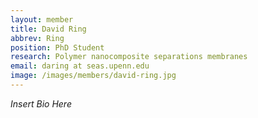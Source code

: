 ```yaml
---
layout: member
title: David Ring
abbrev: Ring
position: PhD Student
research: Polymer nanocomposite separations membranes
email: daring at seas.upenn.edu
image: /images/members/david-ring.jpg
---
```


*Insert Bio Here*
